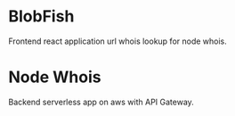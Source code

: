 # BlobFish 
Frontend react application url whois lookup for node whois.

# Node Whois
Backend serverless app on aws with API Gateway.